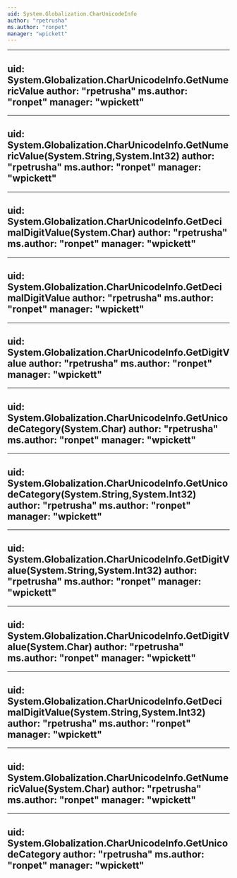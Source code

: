 ```yaml
---
uid: System.Globalization.CharUnicodeInfo
author: "rpetrusha"
ms.author: "ronpet"
manager: "wpickett"
---
```


---
uid: System.Globalization.CharUnicodeInfo.GetNumericValue
author: "rpetrusha"
ms.author: "ronpet"
manager: "wpickett"
---

---
uid: System.Globalization.CharUnicodeInfo.GetNumericValue(System.String,System.Int32)
author: "rpetrusha"
ms.author: "ronpet"
manager: "wpickett"
---

---
uid: System.Globalization.CharUnicodeInfo.GetDecimalDigitValue(System.Char)
author: "rpetrusha"
ms.author: "ronpet"
manager: "wpickett"
---

---
uid: System.Globalization.CharUnicodeInfo.GetDecimalDigitValue
author: "rpetrusha"
ms.author: "ronpet"
manager: "wpickett"
---

---
uid: System.Globalization.CharUnicodeInfo.GetDigitValue
author: "rpetrusha"
ms.author: "ronpet"
manager: "wpickett"
---

---
uid: System.Globalization.CharUnicodeInfo.GetUnicodeCategory(System.Char)
author: "rpetrusha"
ms.author: "ronpet"
manager: "wpickett"
---

---
uid: System.Globalization.CharUnicodeInfo.GetUnicodeCategory(System.String,System.Int32)
author: "rpetrusha"
ms.author: "ronpet"
manager: "wpickett"
---

---
uid: System.Globalization.CharUnicodeInfo.GetDigitValue(System.String,System.Int32)
author: "rpetrusha"
ms.author: "ronpet"
manager: "wpickett"
---

---
uid: System.Globalization.CharUnicodeInfo.GetDigitValue(System.Char)
author: "rpetrusha"
ms.author: "ronpet"
manager: "wpickett"
---

---
uid: System.Globalization.CharUnicodeInfo.GetDecimalDigitValue(System.String,System.Int32)
author: "rpetrusha"
ms.author: "ronpet"
manager: "wpickett"
---

---
uid: System.Globalization.CharUnicodeInfo.GetNumericValue(System.Char)
author: "rpetrusha"
ms.author: "ronpet"
manager: "wpickett"
---

---
uid: System.Globalization.CharUnicodeInfo.GetUnicodeCategory
author: "rpetrusha"
ms.author: "ronpet"
manager: "wpickett"
---
